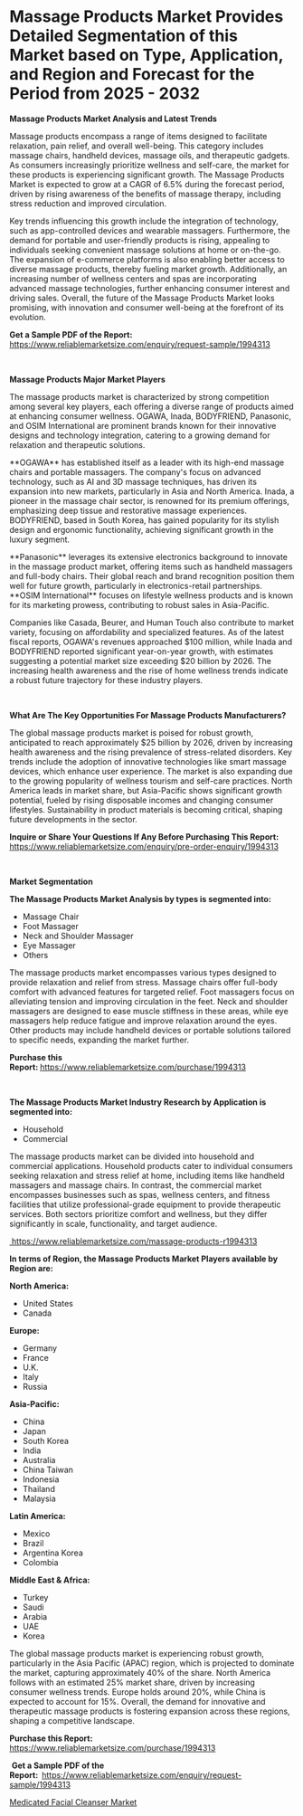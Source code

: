 <p><h1>Massage Products Market Provides Detailed Segmentation of this Market based on Type, Application, and Region and Forecast for the Period from 2025 - 2032</h1></p><p><strong>Massage Products Market Analysis and Latest Trends</strong></p>
<p><p>Massage products encompass a range of items designed to facilitate relaxation, pain relief, and overall well-being. This category includes massage chairs, handheld devices, massage oils, and therapeutic gadgets. As consumers increasingly prioritize wellness and self-care, the market for these products is experiencing significant growth. The Massage Products Market is expected to grow at a CAGR of 6.5% during the forecast period, driven by rising awareness of the benefits of massage therapy, including stress reduction and improved circulation.</p><p>Key trends influencing this growth include the integration of technology, such as app-controlled devices and wearable massagers. Furthermore, the demand for portable and user-friendly products is rising, appealing to individuals seeking convenient massage solutions at home or on-the-go. The expansion of e-commerce platforms is also enabling better access to diverse massage products, thereby fueling market growth. Additionally, an increasing number of wellness centers and spas are incorporating advanced massage technologies, further enhancing consumer interest and driving sales. Overall, the future of the Massage Products Market looks promising, with innovation and consumer well-being at the forefront of its evolution.</p></p>
<p><strong>Get a Sample PDF of the Report:&nbsp;</strong> <a href="https://www.reliablemarketsize.com/enquiry/request-sample/1994313?utm_campaign=2216&utm_medium=2&utm_source=Github&utm_content=ia&utm_term=08022025&utm_id=massage-products">https://www.reliablemarketsize.com/enquiry/request-sample/1994313</a></p>
<p>&nbsp;</p>
<p><strong>Massage Products Major Market Players</strong></p>
<p><p>The massage products market is characterized by strong competition among several key players, each offering a diverse range of products aimed at enhancing consumer wellness. OGAWA, Inada, BODYFRIEND, Panasonic, and OSIM International are prominent brands known for their innovative designs and technology integration, catering to a growing demand for relaxation and therapeutic solutions.</p><p>**OGAWA** has established itself as a leader with its high-end massage chairs and portable massagers. The company's focus on advanced technology, such as AI and 3D massage techniques, has driven its expansion into new markets, particularly in Asia and North America. Inada, a pioneer in the massage chair sector, is renowned for its premium offerings, emphasizing deep tissue and restorative massage experiences. BODYFRIEND, based in South Korea, has gained popularity for its stylish design and ergonomic functionality, achieving significant growth in the luxury segment.</p><p>**Panasonic** leverages its extensive electronics background to innovate in the massage product market, offering items such as handheld massagers and full-body chairs. Their global reach and brand recognition position them well for future growth, particularly in electronics-retail partnerships. **OSIM International** focuses on lifestyle wellness products and is known for its marketing prowess, contributing to robust sales in Asia-Pacific.</p><p>Companies like Casada, Beurer, and Human Touch also contribute to market variety, focusing on affordability and specialized features. As of the latest fiscal reports, OGAWA's revenues approached $100 million, while Inada and BODYFRIEND reported significant year-on-year growth, with estimates suggesting a potential market size exceeding $20 billion by 2026. The increasing health awareness and the rise of home wellness trends indicate a robust future trajectory for these industry players.</p></p>
<p>&nbsp;</p>
<p><strong>What Are The Key Opportunities For Massage Products Manufacturers?</strong></p>
<p><p>The global massage products market is poised for robust growth, anticipated to reach approximately $25 billion by 2026, driven by increasing health awareness and the rising prevalence of stress-related disorders. Key trends include the adoption of innovative technologies like smart massage devices, which enhance user experience. The market is also expanding due to the growing popularity of wellness tourism and self-care practices. North America leads in market share, but Asia-Pacific shows significant growth potential, fueled by rising disposable incomes and changing consumer lifestyles. Sustainability in product materials is becoming critical, shaping future developments in the sector.</p></p>
<p><strong>Inquire or Share Your Questions If Any Before Purchasing This Report:</strong> <a href="https://www.reliablemarketsize.com/enquiry/pre-order-enquiry/1994313?utm_campaign=2216&utm_medium=2&utm_source=Github&utm_content=ia&utm_term=08022025&utm_id=massage-products">https://www.reliablemarketsize.com/enquiry/pre-order-enquiry/1994313</a></p>
<p>&nbsp;</p>
<p><strong>Market Segmentation</strong></p>
<p><strong>The Massage Products Market Analysis by types is segmented into:</strong></p>
<p><ul><li>Massage Chair</li><li>Foot Massager</li><li>Neck and Shoulder Massager</li><li>Eye Massager</li><li>Others</li></ul></p>
<p><p>The massage products market encompasses various types designed to provide relaxation and relief from stress. Massage chairs offer full-body comfort with advanced features for targeted relief. Foot massagers focus on alleviating tension and improving circulation in the feet. Neck and shoulder massagers are designed to ease muscle stiffness in these areas, while eye massagers help reduce fatigue and improve relaxation around the eyes. Other products may include handheld devices or portable solutions tailored to specific needs, expanding the market further.</p></p>
<p><strong>Purchase this Report:&nbsp;</strong><a href="https://www.reliablemarketsize.com/purchase/1994313?utm_campaign=2216&utm_medium=2&utm_source=Github&utm_content=ia&utm_term=08022025&utm_id=massage-products">https://www.reliablemarketsize.com/purchase/1994313</a></p>
<p>&nbsp;</p>
<p><strong>The Massage Products Market Industry Research by Application is segmented into:</strong></p>
<p><ul><li>Household</li><li>Commercial</li></ul></p>
<p><p>The massage products market can be divided into household and commercial applications. Household products cater to individual consumers seeking relaxation and stress relief at home, including items like handheld massagers and massage chairs. In contrast, the commercial market encompasses businesses such as spas, wellness centers, and fitness facilities that utilize professional-grade equipment to provide therapeutic services. Both sectors prioritize comfort and wellness, but they differ significantly in scale, functionality, and target audience.</p></p>
<p><a href="https://www.reliablemarketsize.com/massage-products-r1994313?utm_campaign=2216&utm_medium=2&utm_source=Github&utm_content=ia&utm_term=08022025&utm_id=massage-products">&nbsp;https://www.reliablemarketsize.com/massage-products-r1994313</a></p>
<p><strong>In terms of Region, the Massage Products Market Players available by Region are:</strong></p>
<p>
    <p> <strong> North America: </strong>
        <ul>
            <li>United States</li>
            <li>Canada</li>
        </ul>
        </p> 
    <p> <strong> Europe: </strong>
        <ul>
            <li>Germany</li>
            <li>France</li>
            <li>U.K.</li>
            <li>Italy</li>
            <li>Russia</li>
        </ul>
        </p> 
    <p> <strong> Asia-Pacific: </strong>
        <ul>
            <li>China</li>
            <li>Japan</li>
            <li>South Korea</li>
            <li>India</li>
            <li>Australia</li>
            <li>China Taiwan</li>
            <li>Indonesia</li>
            <li>Thailand</li>
            <li>Malaysia</li>
        </ul>
        </p> 
    <p> <strong> Latin America: </strong>
        <ul>
            <li>Mexico</li>
            <li>Brazil</li>
            <li>Argentina Korea</li>
            <li>Colombia</li>
        </ul>
        </p> 
    <p> <strong> Middle East & Africa: </strong>
        <ul>
            <li>Turkey</li>
            <li>Saudi</li>
            <li>Arabia</li>
            <li>UAE</li>
            <li>Korea</li>
        </ul>
    </p>
    </p>
<p><p>The global massage products market is experiencing robust growth, particularly in the Asia Pacific (APAC) region, which is projected to dominate the market, capturing approximately 40% of the share. North America follows with an estimated 25% market share, driven by increasing consumer wellness trends. Europe holds around 20%, while China is expected to account for 15%. Overall, the demand for innovative and therapeutic massage products is fostering expansion across these regions, shaping a competitive landscape.</p></p>
<p><strong>Purchase this Report: </strong><a href="https://www.reliablemarketsize.com/purchase/1994313?utm_campaign=2216&utm_medium=2&utm_source=Github&utm_content=ia&utm_term=08022025&utm_id=massage-products">https://www.reliablemarketsize.com/purchase/1994313</a></p>
<p>&nbsp;<strong>Get a Sample PDF of the Report:&nbsp;&nbsp;</strong><a href="https://www.reliablemarketsize.com/enquiry/request-sample/1994313?utm_campaign=2216&utm_medium=2&utm_source=Github&utm_content=ia&utm_term=08022025&utm_id=massage-products">https://www.reliablemarketsize.com/enquiry/request-sample/1994313</a></p>
<p><strong></strong></p>
<p><p><a href="https://github.com/millionkaryn68/Market-Research-Report-List-1/blob/main/medicated-facial-cleanser-market.md?utm_campaign=2216&utm_medium=2&utm_source=Github&utm_content=ia&utm_term=08022025&utm_id=massage-products">Medicated Facial Cleanser Market</a></p></p>